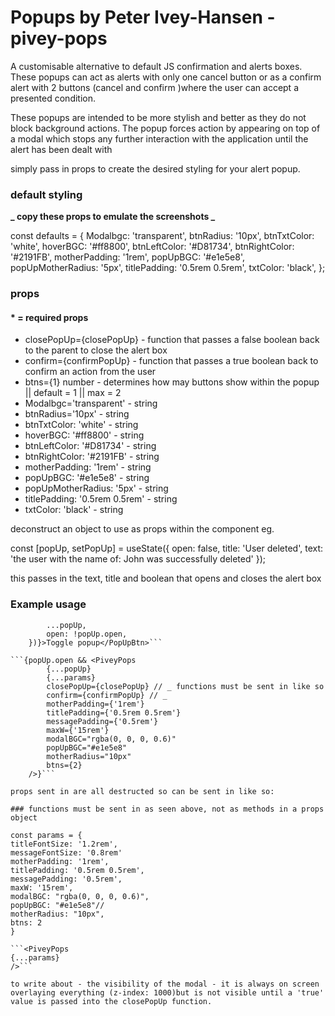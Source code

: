# Popups by Peter Ivey-Hansen - pivey-pops

A customisable alternative to default JS confirmation and alerts boxes. These popups can act as alerts
with only one cancel button or as a confirm alert with 2 buttons (cancel and confirm )where the user can accept a presented condition.

These popups are intended to be more stylish and better as they do not block background actions. The popup
forces action by appearing on top of a modal which stops any further interaction with the application until the alert has been dealt with

simply pass in props to create the desired styling for your alert popup.

### default styling

**_ copy these props to emulate the screenshots _**

const defaults = {
Modalbgc: 'transparent',
btnRadius: '10px',
btnTxtColor: 'white',
hoverBGC: '#ff8800',
btnLeftColor: '#D81734',
btnRightColor: '#2191FB',
motherPadding: '1rem',
popUpBGC: '#e1e5e8',
popUpMotherRadius: '5px',
titlePadding: '0.5rem 0.5rem',
txtColor: 'black',
};

### props

#### \* = required props

- closePopUp={closePopUp} - function that passes a false boolean back to the parent to close the alert box
- confirm={confirmPopUp} - function that passes a true boolean back to confirm an action from the user
- btns={1} number - determines how may buttons show within the popup || default = 1 || max = 2
- Modalbgc='transparent' - string
- btnRadius='10px' - string
- btnTxtColor: 'white' - string
- hoverBGC: '#ff8800' - string
- btnLeftColor: '#D81734' - string
- btnRightColor: '#2191FB' - string
- motherPadding: '1rem' - string
- popUpBGC: '#e1e5e8' - string
- popUpMotherRadius: '5px' - string
- titlePadding: '0.5rem 0.5rem' - string
- txtColor: 'black' - string

deconstruct an object to use as props within the component eg.

const [popUp, setPopUp] = useState({
open: false,
title: 'User deleted',
text: 'the user with the name of: John was successfully deleted'
});

this passes in the text, title and boolean that opens and closes the alert box

### Example usage

````<PopUpBtn type="button" onClick={() => setPopUp({
        ...popUp,
        open: !popUp.open,
    })}>Toggle popup</PopUpBtn>```

```{popUp.open && <PiveyPops
        {...popUp}
        {...params}
        closePopUp={closePopUp} // _ functions must be sent in like so
        confirm={confirmPopUp} // _
        motherPadding={'1rem'}
        titlePadding={'0.5rem 0.5rem'}
        messagePadding={'0.5rem'}
        maxW={'15rem'}
        modalBGC="rgba(0, 0, 0, 0.6)"
        popUpBGC="#e1e5e8"
        motherRadius="10px"
        btns={2}
    />}```

props sent in are all destructed so can be sent in like so:

### functions must be sent in as seen above, not as methods in a props object

const params = {
titleFontSize: '1.2rem',
messageFontSize: '0.8rem'
motherPadding: '1rem',
titlePadding: '0.5rem 0.5rem',
messagePadding: '0.5rem',
maxW: '15rem',
modalBGC: "rgba(0, 0, 0, 0.6)",
popUpBGC: "#e1e5e8"//
motherRadius: "10px",
btns: 2
}

```<PiveyPops
{...params}
/>```

to write about - the visibility of the modal - it is always on screen overlaying everything (z-index: 1000)but is not visible until a 'true' value is passed into the closePopUp function.
````
